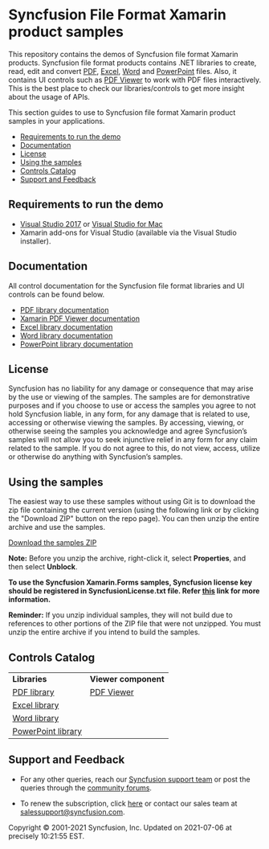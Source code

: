 # Syncfusion File Format Xamarin product samples 

This repository contains the demos of Syncfusion file format Xamarin products. Syncfusion file format products contains .NET libraries to create, read, edit and convert [PDF](https://www.syncfusion.com/pdf-framework/xamarin?utm_source=github&utm_medium=listing), [Excel](https://www.syncfusion.com/excel-framework/xamarin?utm_source=github&utm_medium=listing), [Word](https://www.syncfusion.com/word-framework/xamarin?utm_source=github&utm_medium=listing) and [PowerPoint](https://www.syncfusion.com/powerpoint-framework/xamarin?utm_source=github&utm_medium=listing) files. Also, it contains UI controls such as [PDF Viewer](https://www.syncfusion.com/xamarin-ui-controls/pdf-viewer?utm_source=github&utm_medium=listing) to work with PDF files interactively. This is the best place to check our libraries/controls to get more insight about the usage of APIs.

This section guides to use to Syncfusion file format Xamarin product samples in your applications.

* [Requirements to run the demo](#requirements-to-run-the-demo)
* [Documentation](#documentation)
* [License](#license)
* [Using the samples](#using-the-samples)
* [Controls Catalog](#controls-catalog)
* [Support and Feedback](#support-and-feedback)

## <a name="requirements-to-run-the-demo"></a>Requirements to run the demo ##

* [Visual Studio 2017](https://visualstudio.microsoft.com/downloads/) or [Visual Studio for Mac](https://visualstudio.microsoft.com/vs/mac/)
* Xamarin add-ons for Visual Studio (available via the Visual Studio installer).

## <a name="documentation"></a>Documentation ##

All control documentation for the Syncfusion file format libraries and UI controls can be found below. 
* [PDF library documentation](https://help.syncfusion.com/file-formats/pdf/overview?cs-save-lang=1&cs-lang=xamarin)
* [Xamarin PDF Viewer documentation](https://help.syncfusion.com/xamarin/sfpdfviewer/overview?utm_source=github&utm_medium=listing)
* [Excel library documentation](https://help.syncfusion.com/file-formats/xlsio/overview?cs-save-lang=1&cs-lang=xamarin)
* [Word library documentation](https://help.syncfusion.com/file-formats/docio/overview?cs-save-lang=1&cs-lang=xamarin)
* [PowerPoint library documentation](https://help.syncfusion.com/file-formats/presentation/overview?cs-save-lang=1&cs-lang=xamarin)

## <a name="license"></a>License ##

Syncfusion has no liability for any damage or consequence that may arise by the use or viewing of the samples. The samples are for demonstrative purposes and if you choose to use or access the samples you agree to not hold Syncfusion liable, in any form, for any damage that is related to use, accessing or otherwise viewing the samples. By accessing, viewing, or otherwise seeing the samples you acknowledge and agree Syncfusion’s samples will not allow you to seek injunctive relief in any form for any claim related to the sample. If you do not agree to this, do not view, access, utilize or otherwise do anything with Syncfusion’s samples.

## <a name="using-the-samples"></a>Using the samples ##

The easiest way to use these samples without using Git is to download the zip file containing the current version (using the following link or by clicking the "Download ZIP" button on the repo page). You can then unzip the entire archive and use the samples.

[Download the samples ZIP](../../archive/master.zip)

**Note:** Before you unzip the archive, right-click it, select **Properties**, and then select **Unblock**. 

**To use the Syncfusion Xamarin.Forms samples, Syncfusion license key should be registered in SyncfusionLicense.txt file. Refer [this](https://www.syncfusion.com/kb/9002?utm_source=github&utm_medium=listing) link for more information.**

**Reminder:** If you unzip individual samples, they will not build due to references to other portions of the ZIP file that were not unzipped. You must unzip the entire archive if you intend to build the samples.

## <a name="controls-catalog"></a>Controls Catalog

<table>
  <tr>
    <td>
    <b>Libraries<b>
    </td>
	<td>
    <b>Viewer component<b>
    </td>
  </tr>
  <tr>
  <td>
    <a href="PDF/PDF/Samples">PDF library</a>
  </td>
  <td>
    <a href="PdfViewer/PdfViewer/Samples">PDF Viewer</a>
  </td>  
  </tr>  
  <tr>
  <td>
    <a href="XlsIO/XlsIO/Samples">Excel library</a>
  </td>
  <td/>
  </tr>  
  <tr>
  <td>
    <a href="DocIO/DocIO/Samples">Word library</a>
  </td>
  <td/>
  </tr>  
  <tr>
  <td>
    <a href="Presentation/Presentation/Samples">PowerPoint library</a>
  </td>
  <td/>
  </tr>
</table>

## <a name="support-and-feedback"></a>Support and Feedback ##

* For any other queries, reach our [Syncfusion support team](https://www.syncfusion.com/support/directtrac/incidents/newincident?utm_source=github&utm_medium=listing) or post the queries through the [community forums](https://www.syncfusion.com/forums?utm_source=github&utm_medium=listing).

* To renew the subscription, click [here](https://www.syncfusion.com/sales/products?utm_source=github&utm_medium=listing) or contact our sales team at <salessupport@syncfusion.com>.

<p>Copyright © 2001-2021 Syncfusion, Inc. Updated on 2021-07-06 at precisely 10:21:55 EST.</p>

